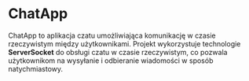 # ChatApp

ChatApp to aplikacja czatu umożliwiająca komunikację w czasie rzeczywistym między użytkownikami. Projekt wykorzystuje technologie **ServerSocket** do obsługi czatu w czasie rzeczywistym, co pozwala użytkownikom na wysyłanie i odbieranie wiadomości w sposób natychmiastowy.

